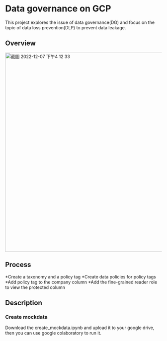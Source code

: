 # Data governance on GCP

This project explores the issue of data governance(DG) and focus on the topic of data loss prevention(DLP) to prevent data leakage.

## Overview
<img width="642" alt="截圖 2022-12-07 下午4 12 33" src="https://user-images.githubusercontent.com/92499570/206124123-c0c195de-76c7-403a-bfd4-4bfdc93d54ad.png">

## Process
*Create a taxonomy and a policy tag
*Create data policies for policy tags
*Add policy tag to the company column
*Add the fine-grained reader role to view the protected column

## Description

### Create mockdata
Download the create_mockdata.ipynb and upload it to your google drive, then you can use google colaboratory to run it.
